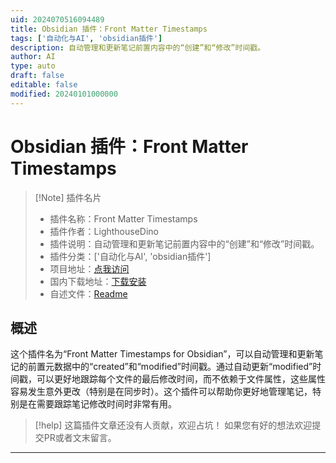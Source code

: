 ```yaml
---
uid: 2024070516094489
title: Obsidian 插件：Front Matter Timestamps
tags: ['自动化与AI', 'obsidian插件']
description: 自动管理和更新笔记前置内容中的“创建”和“修改”时间戳。
author: AI
type: auto
draft: false
editable: false
modified: 20240101000000
---
```


# Obsidian 插件：Front Matter Timestamps

> [!Note] 插件名片
> - 插件名称：Front Matter Timestamps
> - 插件作者：LighthouseDino
> - 插件说明：自动管理和更新笔记前置内容中的“创建”和“修改”时间戳。
> - 插件分类：['自动化与AI', 'obsidian插件']
> - 项目地址：[点我访问](https://github.com/lighthousedino/obsidian-front-matter-timestamps)
> - 国内下载地址：[下载安装](https://pkmer.cn/products/plugin/pluginMarket/?front-matter-timestamps)
> - 自述文件：[Readme](https://ghproxy.net/https://raw.githubusercontent.com/lighthousedino/obsidian-front-matter-timestamps/master/README.md)



## 概述

这个插件名为“Front Matter Timestamps for Obsidian”，可以自动管理和更新笔记的前置元数据中的“created”和“modified”时间戳。通过自动更新“modified”时间戳，可以更好地跟踪每个文件的最后修改时间，而不依赖于文件属性，这些属性容易发生意外更改（特别是在同步时）。这个插件可以帮助你更好地管理笔记，特别是在需要跟踪笔记修改时间时非常有用。


> [!help] 
> 这篇插件文章还没有人贡献，欢迎占坑！
> 如果您有好的想法欢迎提交PR或者文末留言。
> 

---



